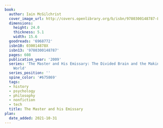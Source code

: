 ```yaml
---
book:
  author: Iain McGilchrist
  cover_image_url: http://covers.openlibrary.org/b/isbn/9780300148787-L.jpg
  dimensions:
    height: 24.0
    thickness: 5.1
    width: 15.6
  goodreads: '6968772'
  isbn10: 030014878X
  isbn13: '9780300148787'
  pages: 608
  publication_year: '2009'
  series: 'The Master and His Emissary: The Divided Brain and the Making of the Western
    World'
  series_position: ''
  spine_color: '#675869'
  tags:
  - history
  - psychology
  - philosophy
  - nonfiction
  - tech
  title: The Master and his Emissary
plan:
  date_added: 2021-10-31
---
```

